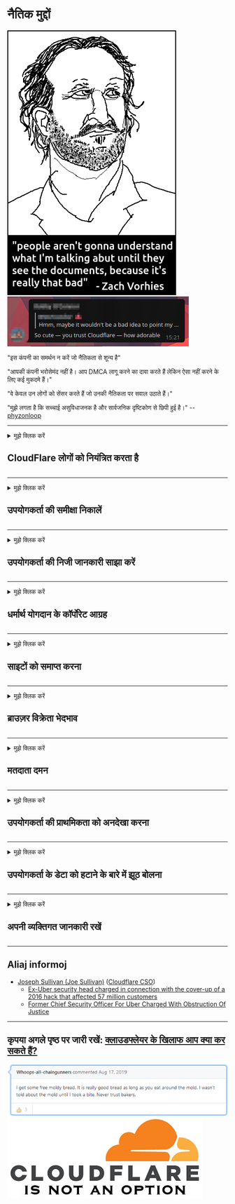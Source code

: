 # नैतिक मुद्दों

![](../image/itsreallythatbad.jpg)
![](../image/telegram/c81238387627b4bfd3dcd60f56d41626.jpg)

"इस कंपनी का समर्थन न करें जो नैतिकता से शून्य है"

"आपकी कंपनी भरोसेमंद नहीं है। आप DMCA लागू करने का दावा करते हैं लेकिन ऐसा नहीं करने के लिए कई मुकदमे हैं।"

"वे केवल उन लोगों को सेंसर करते हैं जो उनकी नैतिकता पर सवाल उठाते हैं।"

"मुझे लगता है कि सच्चाई असुविधाजनक है और सार्वजनिक दृष्टिकोण से छिपी हुई है।"  -- [phyzonloop](https://twitter.com/phyzonloop)


---


<details>
<summary>मुझे क्लिक करें

## CloudFlare लोगों को नियंत्रित करता है
</summary>


Cloudflare गैर-Cloudflare उपयोगकर्ताओं को स्पैम ईमेल भेज रहा है।

- केवल उन ग्राहकों को ईमेल भेजें जिन्होंने चुना है
- जब उपयोगकर्ता "रोक" कहता है, तो ईमेल भेजना बंद करें

यह इत्ना आसान है। लेकिन Cloudflare परवाह नहीं करता है।
Cloudflare ने कहा कि उनकी सेवा का उपयोग सभी स्पैमर्स या हमलावरों को रोक सकता है।
क्लाउडफ़ेयर को सक्रिय किए बिना हम क्लाउडफ़ेयर को कैसे रोक सकते हैं?


| 🖼 | 🖼 |
| --- | --- |
| ![](../image/cfspam01.jpg) | ![](../image/cfspam03.jpg) |
| ![](../image/cfspam02.jpg) | ![](../image/cfspambrittany.jpg)<br>![](../image/cfspamtwtr.jpg) |

</details>

---

<details>
<summary>मुझे क्लिक करें

## उपयोगकर्ता की समीक्षा निकालें
</summary>


Cloudflare सेंसर नकारात्मक समीक्षा।
यदि आप ट्विटर पर एंटी-क्लाउडफ्लेयर टेक्स्ट पोस्ट करते हैं, तो आपके पास "नहीं, यह है" संदेश के साथ क्लाउडफेयर कर्मचारी से जवाब पाने का मौका है।
यदि आप किसी भी समीक्षा साइट पर नकारात्मक समीक्षा पोस्ट करते हैं, तो वे इसे सेंसर करने का प्रयास करेंगे।


| 🖼 | 🖼 |
| --- | --- |
| ![](../image/cfcenrev_01.jpg)<br>![](../image/cfcenrev_02.jpg) | ![](../image/cfcenrev_03.jpg) |

</details>

---

<details>
<summary>मुझे क्लिक करें

## उपयोगकर्ता की निजी जानकारी साझा करें
</summary>


क्लाउडफ्लेयर में बड़े पैमाने पर उत्पीड़न की समस्या है।
Cloudflare उन लोगों की व्यक्तिगत जानकारी साझा करता है जो होस्ट की गई साइटों के बारे में शिकायत करते हैं।
वे कभी-कभी आपसे अपनी सही आईडी प्रदान करने के लिए कहते हैं।
यदि आप परेशान नहीं होना चाहते हैं, हमला किया गया है, स्वाट किया गया है या मार दिया गया है, तो आप बेहतर तरीके से Cloudflared वेबसाइटों से दूर रहते हैं।


| 🖼 | 🖼 |
| --- | --- |
| ![](../image/cfdox_what.jpg) | ![](../image/cfdox_swat.jpg) |
| ![](../image/cfdox_kill.jpg) | ![](../image/cfdox_threat.jpg) |
| ![](../image/cfdox_dox.jpg) | ![](../image/cfdox_ex1.jpg)<br>![](../image/cfdox_ex2.jpg) |

</details>

---

<details>
<summary>मुझे क्लिक करें

## धर्मार्थ योगदान के कॉर्पोरेट आग्रह
</summary>


CloudFlare धर्मार्थ योगदान के लिए पूछ रहा है।
यह काफी भयावह है कि एक अमेरिकी निगम ऐसे गैर-लाभकारी संगठनों के साथ दान मांगेगा जिनके अच्छे कारण हैं।
यदि आप लोगों को ब्लॉक करना पसंद करते हैं या अन्य लोगों का समय बर्बाद कर रहे हैं, तो आप Cloudflare कर्मचारियों के लिए कुछ पिज्जा ऑर्डर करना चाह सकते हैं।


![](../image/cfdonate.jpg)

</details>

---

<details>
<summary>मुझे क्लिक करें

## साइटों को समाप्त करना
</summary>


यदि आपकी साइट अचानक नीचे जाती है तो आप क्या करेंगे?
ऐसी खबरें हैं कि Cloudflare उपयोगकर्ता की कॉन्फ़िगरेशन को हटा रहा है या बिना किसी चेतावनी के चुपचाप सेवा को रोक रहा है।
हमारा सुझाव है कि आप बेहतर प्रदाता खोजें।

![](../image/cftmnt.jpg)

</details>

---

<details>
<summary>मुझे क्लिक करें

## ब्राउज़र विक्रेता भेदभाव
</summary>


CloudFlare Tor पर नॉन-टोर-ब्राउज़र के उपयोगकर्ताओं को शत्रुतापूर्ण उपचार देते हुए फ़ायरफ़ॉक्स का उपयोग करने वालों को अधिमान्य उपचार देता है।
गैर-मुक्त जावास्क्रिप्ट को निष्पादित करने से इनकार करने वाले टोर उपयोगकर्ता भी शत्रुतापूर्ण उपचार प्राप्त करते हैं।
यह पहुंच असमानता एक नेटवर्क तटस्थता दुरुपयोग और शक्ति का दुरुपयोग है।

![](../image/browdifftbcx.gif)

- वाम: टोर ब्राउज़र, राइट: क्रोम। एक ही आईपी पता।

![](../image/browserdiff.jpg)

- बायाँ: टो ब्राउज़र जावास्क्रिप्ट विकलांग, कुकी सक्षम
- सही: क्रोम जावास्क्रिप्ट सक्षम, कुकी अक्षम

![](../image/cfsiryoublocked.jpg)

- Tor (Clearnet IP) के बिना QuteBrowser (मामूली ब्राउज़र)

| ***ब्राउज़र*** | ***पहुँच उपचार*** |
| --- | --- |
| Tor Browser (जावास्क्रिप्ट सक्षम किया) | पहुंच की अनुमति है |
| Firefox (जावास्क्रिप्ट सक्षम किया) | पहुँच नीचा |
| Chromium (जावास्क्रिप्ट सक्षम किया) | पहुँच नीचा |
| Chromium or Firefox (जावास्क्रिप्ट अक्षम किया गया) | पहुंच अस्वीकृत |
| Chromium or Firefox (कुकी अक्षम है) | पहुंच अस्वीकृत |
| QuteBrowser | पहुंच अस्वीकृत |
| lynx | पहुंच अस्वीकृत |
| w3m | पहुंच अस्वीकृत |
| wget | पहुंच अस्वीकृत |


आसान चुनौती को हल करने के लिए ऑडियो बटन का उपयोग क्यों न करें?

हां, एक ऑडियो बटन है, लेकिन यह हमेशा टॉर पर काम नहीं करता है।
इसे क्लिक करने पर आपको यह संदेश मिलेगा:

```
बाद में पुन: प्रयास करें
आपका कंप्यूटर या नेटवर्क स्वचालित क्वेरी भेज सकता है।
अपने उपयोगकर्ताओं की सुरक्षा के लिए, हम अभी आपके अनुरोध को संसाधित नहीं कर सकते हैं।
अधिक जानकारी के लिए हमारे सहायता पृष्ठ पर जाएँ
```

</details>

---

<details>
<summary>मुझे क्लिक करें

## मतदाता दमन
</summary>


अमेरिकी राज्यों में मतदाता अंततः राज्य सचिव की वेबसाइट के माध्यम से अपने निवास के राज्य में वोट करने के लिए पंजीकरण करते हैं।
रिपब्लिकन-नियंत्रित राज्य सचिव कार्यालय क्लाउडफ़ेयर के माध्यम से राज्य सचिव की वेबसाइट को संलग्न करके मतदाता दमन में संलग्न हैं।
टॉर उपयोगकर्ताओं के क्लाउडफेयर के शत्रुतापूर्ण उपचार, निगरानी के एक केंद्रीकृत वैश्विक बिंदु के रूप में इसकी MITM स्थिति और समग्र रूप से इसकी हानिकारक भूमिका, मतदाताओं को पंजीकरण के लिए अनिच्छुक बनाती है।
उदारवादी विशेष रूप से गोपनीयता को गले लगाते हैं।
मतदाता पंजीकरण फॉर्म एक मतदाता के राजनीतिक झुकाव, व्यक्तिगत भौतिक पते, सामाजिक सुरक्षा संख्या और जन्म तिथि के बारे में संवेदनशील जानकारी एकत्र करते हैं।
अधिकांश राज्य केवल सार्वजनिक रूप से उपलब्ध उस जानकारी का सबसेट बनाते हैं, लेकिन जब कोई वोट देने के लिए पंजीकरण करता है, तो क्लाउडफ़ेयर वह सारी जानकारी देखता है।

ध्यान दें कि पेपर पंजीकरण, क्लाउडफ्लेयर को दरकिनार नहीं करता है क्योंकि राज्य डेटा प्रविष्टि कर्मचारी कर्मचारियों के सचिव संभवतः डेटा दर्ज करने के लिए क्लाउडफ़ेयर वेबसाइट का उपयोग करेंगे।

| 🖼 | 🖼 |
| --- | --- |
| ![](../image/cfvotm_01.jpg) | ![](../image/cfvotm_02.jpg) |

- Change.org वोट इकट्ठा करने और कार्रवाई करने के लिए एक प्रसिद्ध वेबसाइट है।
“हर जगह लोग अभियान शुरू कर रहे हैं, समर्थकों को जुटा रहे हैं, और समाधान बनाने के लिए निर्णय निर्माताओं के साथ काम कर रहे हैं।”
दुर्भाग्य से, बहुत से लोग Cloudflare के आक्रामक फ़िल्टर के कारण change.org को नहीं देख सकते हैं।
उन्हें याचिका पर हस्ताक्षर करने से रोका जा रहा है, इस प्रकार उन्हें लोकतांत्रिक प्रक्रिया से बाहर रखा गया है।
अन्य गैर-क्लाउडफ़ेयर प्लेटफ़ॉर्म जैसे OpenPetition का उपयोग करने से समस्या को दूर करने में मदद मिलती है।

| 🖼 | 🖼 |
| --- | --- |
| ![](../image/changeorgasn.jpg) | ![](../image/changeorgtor.jpg) |

- Cloudflare की "Athenian Project" राज्य और स्थानीय चुनाव वेबसाइटों को मुफ्त उद्यम-स्तर की सुरक्षा प्रदान करती है।
उन्होंने कहा "उनके घटक चुनाव सूचना और मतदाता पंजीकरण तक पहुँच सकते हैं" लेकिन यह एक झूठ है क्योंकि बहुत से लोग अभी साइट को ब्राउज़ नहीं कर सकते हैं।

</details>

---

<details>
<summary>मुझे क्लिक करें

## उपयोगकर्ता की प्राथमिकता को अनदेखा करना
</summary>


यदि आप कुछ चुनते हैं, तो आप उम्मीद करते हैं कि आपको इसके बारे में कोई ईमेल नहीं मिलेगा।
क्लाउडफ्लेयर उपयोगकर्ता की वरीयता को अनदेखा करता है और ग्राहकों की सहमति के बिना तीसरे पक्ष के निगमों के साथ डेटा साझा करता है।
यदि आप उनकी मुफ्त योजना का उपयोग कर रहे हैं, तो वे कभी-कभी आपको मासिक सदस्यता खरीदने के लिए ईमेल भेजते हैं।

![](../image/cfviopl_tp.jpg)

</details>

---

<details>
<summary>मुझे क्लिक करें

## उपयोगकर्ता के डेटा को हटाने के बारे में झूठ बोलना
</summary>


इस पूर्व-क्लाउडफ़ेयर ग्राहक के ब्लॉग के अनुसार, क्लाउडफ़ेयर खातों को हटाने के बारे में झूठ बोल रहा है।
आजकल, कई कंपनियां आपका खाता बंद करने या हटाने के बाद आपका डेटा रखती हैं।
अधिकांश अच्छी कंपनियां अपनी गोपनीयता नीति में इसके बारे में उल्लेख करती हैं।
CloudFlare? नहीं।

```
2019-08-05 CloudFlare ने मुझे इस बात की पुष्टि भेजी कि उन्होंने मेरा खाता हटा दिया है।
2019-10-02 मुझे CloudFlare से एक ईमेल मिला "क्योंकि मैं एक ग्राहक हूं"
```

Cloudflare शब्द "Remove" के बारे में नहीं जानता था।
यदि यह वास्तव में हटा दिया गया है, तो इस पूर्व-ग्राहक को एक ईमेल क्यों मिला है?
उन्होंने यह भी उल्लेख किया कि Cloudflare की गोपनीयता नीति इसके बारे में उल्लेख नहीं करती है।

```
उनकी नई गोपनीयता नीति में एक वर्ष के लिए डेटा को बनाए रखने का कोई उल्लेख नहीं है।
```

![](../image/cfviopl_notdel.jpg)

अगर उनकी गोपनीयता नीति एक LIE है तो आप Cloudflare पर कैसे भरोसा कर सकते हैं?

</details>

---

<details>
<summary>मुझे क्लिक करें

## अपनी व्यक्तिगत जानकारी रखें
</summary>


Cloudflare खाता हटाना कठिन स्तर है।

```
"खाता" श्रेणी का उपयोग करके समर्थन टिकट जमा करें,
और संदेश निकाय में खाता हटाने का अनुरोध करें।
आपके पास हटाने का अनुरोध करने से पहले आपके खाते में कोई डोमेन या क्रेडिट कार्ड नहीं होना चाहिए।
```

आपको यह पुष्टिकरण ईमेल प्राप्त होगा।

![](../image/cf_deleteandkeep.jpg)

"हमने आपके विलोपन अनुरोध को संसाधित करना शुरू कर दिया है" लेकिन "हम आपकी व्यक्तिगत जानकारी संग्रहीत करना जारी रखेंगे"।

क्या आप इस पर "भरोसा" कर सकते हैं?

</details>

---

## Aliaj informoj

- [Joseph Sullivan (Joe Sullivan)](../cloudflare_inc/cloudflare_members.md) ([Cloudflare CSO](https://twitter.com/eastdakota/status/1296522269313785862))
  - [Ex-Uber security head charged in connection with the cover-up of a 2016 hack that affected 57 million customers](https://www.businessinsider.com/uber-data-hack-security-head-joe-sullivan-charged-cover-up-2020-8)
  - [Former Chief Security Officer For Uber Charged With Obstruction Of Justice](https://www.justice.gov/usao-ndca/pr/former-chief-security-officer-uber-charged-obstruction-justice)


---

## कृपया अगले पृष्ठ पर जारी रखें:   [क्लाउडफ्लेयर के खिलाफ आप क्या कर सकते हैं?](hi.action.md)

![](../image/freemoldybread.jpg)
![](../image/cfisnotanoption.jpg)
